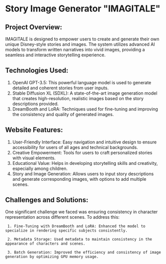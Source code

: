 # Story Image Generator "IMAGITALE"

## Project Overview:

  IMAGITALE is designed to empower users to create and generate their own unique Disney-style stories and images. The system utilizes advanced AI models to transform written narratives into vivid images, providing a seamless and interactive storytelling experience.


## Technologies Used:

1. OpenAI GPT-3.5: This powerful language model is used to generate detailed and coherent stories from user inputs.
2. Stable Diffusion XL (SDXL): A state-of-the-art image generation model that creates high-resolution, realistic images based on the story descriptions provided.
3. DreamBooth and LoRA: Techniques used for fine-tuning and improving the consistency and quality of generated images.


## Website Features:
1. User-Friendly Interface: Easy navigation and intuitive design to ensure accessibility for users of all ages and technical backgrounds.
2. Creative Empowerment: Tools for users to craft personalized stories with visual elements.
3. Educational Value: Helps in developing storytelling skills and creativity, especially among children.
4. Story and Image Generation: Allows users to input story descriptions and generate corresponding images, with options to add multiple scenes.


## Challenges and Solutions:
  One significant challenge we faced was ensuring consistency in character representation across different scenes. To address this:
  
     1. Fine-Tuning with DreamBooth and LoRA: Enhanced the model to specialize in rendering specific subjects consistently.
     
     2. Metadata Storage: Used metadata to maintain consistency in the appearance of characters and scenes.
      
     3. Batch Generation: Improved the efficiency and consistency of image generation by optimizing GPU memory usage.
